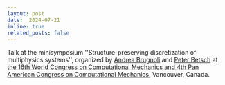 ```yaml
---
layout: post
date:  2024-07-21
inline: true
related_posts: false
---
```


Talk at the minisymposium ''Structure-preserving discretization of multiphysics systems'', organized by [Andrea Brugnoli](https://scholar.google.com/citations?hl=it&user=aze4Eh4AAAAJ&view_op=list_works) and [Peter Betsch](https://www.ifm.kit.edu/14_4655.php) at [the 16th World Congress on Computational Mechanics and 4th Pan American Congress on Computational Mechanics](https://www.wccm2024.org/), Vancouver, Canada.   